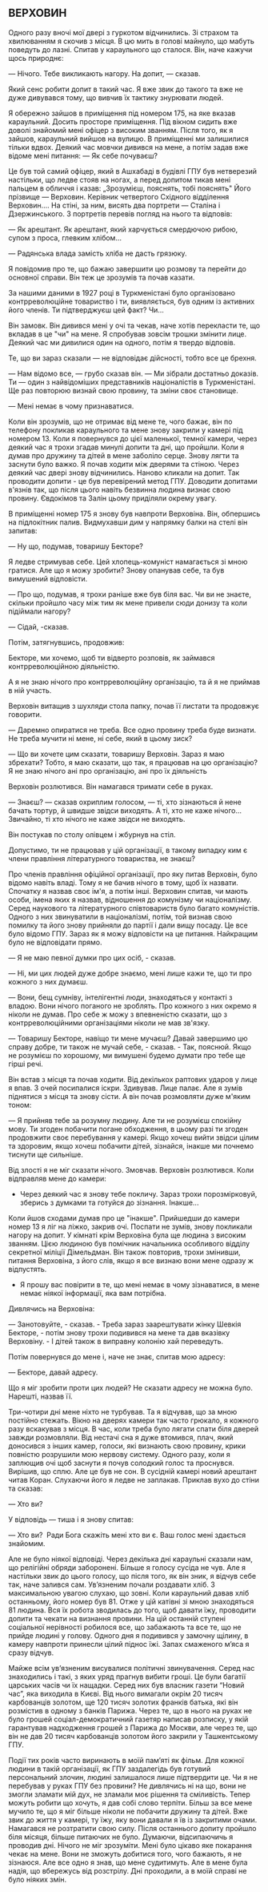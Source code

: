 ## ВЕРХОВИН

Одного разу вночі мої двері з гуркотом відчинились.
Зі страхом та хвилюванням я скочив з місця.
В цю мить в голові майнуло, що мабуть поведуть до лазні.
Спитав у караульного що сталося.
Він, наче кажучи щось природнє:

— Нічого.
Тебе викликають нагору.
На допит, — сказав.

Який сенс робити допит в такий час.
Я вже звик до такого та вже не дуже дивувався тому, що вивчив їх тактику знурювати людей.

Я обережно зайшов в приміщення під номером 175, на яке вказав караульний.
Досить просторе приміщення.
Під вікном сидить вже доволі знайомий мені офіцер з високим званням.
Після того, як я зайшов, караульний вийшов на вулицю.
В приміщенні ми залишилися тільки вдвох.
Деякий час мовчки дивився на мене, а потім задав вже відоме мені питання:
— Як себе почуваєш?

Це був той самий офіцер, який в Ашхабаді в будівлі ГПУ був нетверезий настільки, що ледве стояв на ногах, а перед допитом тикав мені пальцем в обличчя і казав: „Зрозумієш, пояснять, тобі пояснять"
Його прізвище — Верховин.
Керівник четвертого Східного відділення Верховин....
На стіні, за ним, висять два портрети — Сталіна і Дзержинського.
З портретів перевів погляд на нього та відповів:

— Як арештант.
Як арештант, який харчується смердючою рибою, супом з проса, глевким хлібом...

— Радянська влада замість хліба не дасть грязюку.

Я повідомив про те, що бажаю завершити цю розмову та перейти до основної справи.
Він теж це зрозумів та почав казати.

За нашими даними в 1927 році в Туркменістані було організовано контрреволюційне товариство і ти, виявляється, був одним із активних його членів.
Ти підтверджуєш цей факт?
Чи...

Він замовк.
Він дивився мені у очі та чекав, наче хотів перекласти те, що вкладав в це "чи" на мене.
Я спробував зовсім трошки змінити лице.
Деякий час ми дивилися один на одного, потім я твердо відповів.

Те, що ви зараз сказали — не відповідає дійсності, тобто все це брехня.

— Нам відомо все, — грубо сказав він. — Ми зібрали достатньо доказів.
Ти — один з найвідоміших представників націоналістів в Туркменістані.
Ще раз повторюю визнай свою провину, та зміни своє становище.

— Мені немає в чому признаватися.

Коли він зрозумів, що не отримає від мене те, чого бажає, він по телефону покликав караульного та мене знову закрили у камері під номером 13.
Коли я повернувся до цієї маленької, темної камери, через деякий час я трохи згадав минулі допити та дні, що пройшли.
Коли я думав про дружину та дітей в мене заболіло серце.
Знову лягти та заснути було важко.
Я почав ходити між дверями та стіною.
Через деякий час двері знову відчинились.
Наново кликали на допит.
Так проводити допити - це був перевірений метод ГПУ.
Доводити допитами в'язнів так, що після цього навіть безвинна людина визнає свою провину.
Євдокімов та Залін цьому приділяли окрему увагу.

В приміщенні номер 175 я знову був навпроти Верховіна.
Він, обпершись на підлокітник палив.
Видмухавши дим у напрямку балки на стелі він запитав:

— Ну що, подумав, товаришу Бекторе?

Я ледве стримував себе.
Цей хлопець-комуніст намагається зі мною гратися.
Але що я можу зробити?
Знову опанував себе, та був вимушений відповісти.

— Про що, подумав, я трохи раніше вже був біля вас.
Чи ви не знаєте, скільки пройшло часу між тим як мене привели сюди донизу та коли підіймали нагору?

— Сідай, -сказав.

Потім, затягнувшись, продовжив:

Бекторе, ми хочемо, щоб ти відверто розповів, як займався контрреволюційною діяльністю.

А я не знаю нічого про контрреволюційну організацію, та й я не приймав в ній участь.

Верховін витащив з шухляди стола папку, почав її листати та продовжує говорити.

— Даремно опиратися не треба.
Все одно провину треба буде визнати.
Не треба мучити ні мене, ні себе, який в цьому зиск?

— Що ви хочете цим сказати, товаришу Верховін.
Зараз я маю збрехати?
Тобто, я маю сказати, що так, я працював на цю організацію?
Я не знаю нічого ані про організацію, ані про їх діяльність

Верховін розлютився.
Він намагався тримати себе в руках.

— Знаєш? — сказав охриплим голосом, — ті, хто зізнаються й нене бачать тортур, й швидше звідси виходять.
А ті, хто не каже нічого...
Звичайно, ті хто нічого не каже звідси не виходять.

Він постукав по столу олівцем і жбурнув на стіл.

Допустимо, ти не працював у цій організації, в такому випадку ким є члени правління літературного товариства, не знаєш?

Про членів правління офіційної організації, про яку питав Верховін, було відомо навіть владі.
Тому я не бачив нічого в тому, щоб їх назвати.
Спочатку я назвав своє ім'я, а потім інші.
Верховин спитав, чи мають особи, імена яких я назвав, відношення до комунізму чи націоналізму.
Серед наукового та літературного співтовариств було багато комуністів.
Одного з них звинуватили в націоналізмі, потім, той визнав свою помилку та його знову прийняли до партії і дали вищу посаду.
Це все було відомо ГПУ.
Зараз як я можу відповісти на це питання.
Найкращим було не відповідати прямо.

— Я не маю певної думки про цих осіб, - сказав.

— Ні, ми цих людей дуже добре знаємо, мені лише кажи те, що ти про кожного з них думаєш.

— Вони, бещ сумніву, інтелігентні люди, знаходяться у контакті з владою.
Вони нічого поганого не зроблять.
Про кожного з них окремо я ніколи не думав.
Про себе ж можу з впевненістю сказати, що з контрреволюційними організаціями ніколи не мав зв'язку.

— Товаришу Бекторе, навіщо ти мене мучаєш?
Давай завершимо цю справу добре, ти також не мучай себе, - сказав. - Так, пояснюй.
Якщо не розумієш по хорошому, ми вимушені будемо думати про тебе ще гірші речі.

Він встав з місця та почав ходити.
Від декількох раптових ударов у лице я впав.
З очей посипалися іскри.
Здивував.
Лице палає.
Але я зумів піднятися з місця та знову сісти.
А він почав розмовляти дуже м'яким тоном:

— Я прийняв тебе за розумну людину.
Але ти не розумієш спокійну мову.
Ти згоден побачити погане обходження, в цьому разі ти згоден продовжити своє перебування у камері.
Якщо хочеш вийти звідси цілим та здоровим, якщо хочеш побачити дітей, зізнайся, інакше ми почнемо тиснути ще сильніше.

Від злості я не міг сказати нічого.
Змовчав.
Верховін розлютився.
Коли відправляв мене до камери:

- Через деякий час я знову тебе покличу.
Зараз трохи порозмірковуй, зберись з думками та готуйся до зізнання. Інакше...


Коли йшов сходами думав про це "інакше".
Прийшедши до камери номер 13 я ліг на ліжко, закрив очі.
Поспати не зумів, знову покликали нагору на допит.
У кімнаті крім Верховіна була ще людина з високим званням.
Цією людиною був помічник начальника особливого відділу секретної міліції Дімельдман.
Він також повторив, трохи змінивши, питання Верховіна, з його слів, якщо я все визнаю вони мене одразу ж відпустять.

- Я прошу вас повірити в те, що мені немає в чому зізнаватися, в мене немає ніякої інформації, яка вам потрібна.

Дивлячись на Верховіна:

— Занотовуйте, - сказав. - Треба зараз заарештувати жінку Шевкія Бекторе, - потім знову трохи подивився на мене та дав вказівку Верховіну. - І дітей також в виправну колонію хай переведуть.

Потім повернувся до мене і, наче не знає, спитав мою адресу:

— Бекторе, давай адресу.

Що я міг зробити проти цих людей?
Не сказати адресу не можна було.
Нарешті, назвав її.

Три-чотири дні мене ніхто не турбував.
Та я відчував, що за мною постійно стежать.
Вікно на дверях камери так часто грюкало, я кожного разу вскакував з місця.
В час, коли треба було лягати спати біля дверей завжди розмовляли.
Від нестачі сна я дуже втомився, плач, який доносився з інших камер, голоси, які визнають свою провину, крики повністю розрушили мою нервову систему.
Одного разу, коли я заплющив очі щоб заснути я почув солодкий голос та проснувся.
Вирішив, що сплю.
Але це був не сон.
В сусідній камері новий арештант читав Коран.
Слухаючи його я ледве не заплакав.
Приклав вухо до стіни та сказав:

— Хто ви?

У відповідь — тиша і я знову спитав:

— Хто ви? 
Ради Бога скажіть мені хто ви є.
Ваш голос мені здається знайомим.

Але не було ніякої відповіді.
Через декілька дні караульні сказали нам, що релігійні обряди заборонені.
Більше я голосу сусіда не чув.
Але я настільки звик до цього голосу, що після того, як він зник, я відчув себе так, наче залився сам.
Ув’язненим почали роздавати хліб.
З максимальною увагою слухаю, що зовні.
Коли караульний давав хліб останньому, його номер був 81.
Отже у цій катівні зі мною знаходяться 81 людина.
Вся їх робота зводилась до того, щоб давати їжу, проводити допити та чекати на визнання провини.
На цій останній ступені соціальної нерівності робилося все, що забажають та все те, що не прийде людині у голову.
Одного дня я подивився у замочну щілину, в камеру навпроти принесли цілий піднос їжі.
Запах смаженого м’яса я сразу відчув.

Майже всім ув’язненим висувалися політичні звинувачення.
Серед нас знаходились і такі, з яких уряд прагнув вибити гроші.
Це були багатії царських часів чи їх нащадки.
Серед них був власник газети “Новий час”, яка виходила в Києві.
Від нього вимагали окрім 20 тисяч карбованців золотом, ще 120 тисяч золотих франків батька, які він розмістив в одному з банків Парижа.
Через те, що в нього на руках не було грошей соціал-демократичний газетяр написав розписку, у якій гарантував надходження грошей з Парижа до Москви, але через те, що він не дав 20 тисяч карбованців золотом його закрили у Ташкентському ГПУ.

Події тих років часто виринають в моїй пам’яті як фільм.
Для кожної людини в такій організації, як ГПУ заздалегідь був готувий персональний злочин, людині залишалося лише підтвердити це.
Чи я не перебував у руках ГПУ без провини?
Не дивлячись ні на що, вони не змогли зламати мій дух, не зламали моє рішення та сміливість.
Тепер можуть робити що хочуть, я дав собі слово терпіти.
Більш за все мене мучило те, що я міг більше ніколи не побачити дружину та дітей.
Вже звик до життя у камері, ту їжу, яку вони давали я їв із закритими очами.
Намагався не розтратити свою силу.
Після останнього допиту пройшло біля місяця, більше питаючих не було.
Думаючи, відсипаючичь я проводив дні.
Нічого не міг зрозуміти.
Мені було цікаво яке покарання чекає на мене.
Вони не зможуть добитися того, чого бажають, я не зізнаюся.
Але все одно я знав, що мене судитимуть.
Але в мене була надія, що вбережусь від розстрілу.
Дні проходили, а в моїй справі не було ніяких змін.
